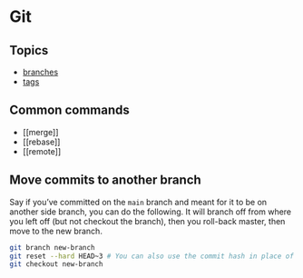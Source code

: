 # Git

## Topics

- [branches](branches)
- [tags](tags.md)
## Common commands

- [[merge]]
- [[rebase]]
- [[remote]]

## Move commits to another branch

Say if you’ve committed on the `main` branch and meant for it to be on another side branch, you can do the following. It will branch off from where you left off (but not checkout the branch), then you roll-back master, then move to the new branch.

```bash
git branch new-branch  
git reset --hard HEAD~3 # You can also use the commit hash in place of HEAD~3  
git checkout new-branch
```

